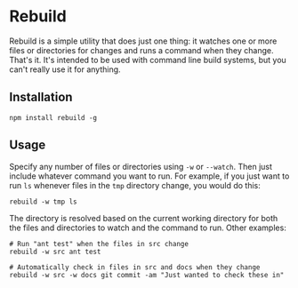 # Rebuild

Rebuild is a simple utility that does just one thing: it watches one or more files or directories for changes and runs a command when they change. That's it. It's intended to be used with command line build systems, but you can't really use it for anything.

## Installation

    npm install rebuild -g

## Usage

Specify any number of files or directories using `-w` or `--watch`. Then just include whatever command you want to run. For example, if you just want to run `ls` whenever files in the `tmp` directory change, you would do this:

    rebuild -w tmp ls

The directory is resolved based on the current working directory for both the files and directories to watch and the command to run. Other examples:

    # Run "ant test" when the files in src change
    rebuild -w src ant test
    
    # Automatically check in files in src and docs when they change
    rebuild -w src -w docs git commit -am "Just wanted to check these in"
    
